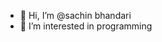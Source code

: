 - 👋 Hi, I’m @sachin bhandari
- 👀 I’m interested in programming

<!---
sachin-bhandari-codes/sachin-bhandari-codes is a ✨ special ✨ repository because its `README.md` (this file) appears on your GitHub profile.
You can click the Preview link to take a look at your changes.
--->
